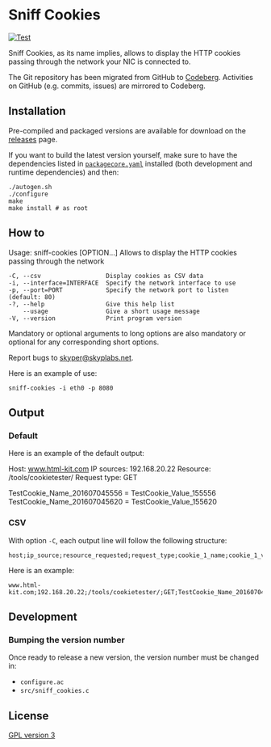 # Sniff Cookies

[![Test](https://github.com/SkypLabs/sniff-cookies/actions/workflows/test.yml/badge.svg?branch=develop)](https://github.com/SkypLabs/sniff-cookies/actions/workflows/test.yml)

Sniff Cookies, as its name implies, allows to display the HTTP cookies passing
through the network your NIC is connected to.

The Git repository has been migrated from GitHub to [Codeberg][codeberg-repo].
Activities on GitHub (e.g. commits, issues) are mirrored to Codeberg.

## Installation

Pre-compiled and packaged versions are available for download on the
[releases][releases] page.

If you want to build the latest version yourself, make sure to have the
dependencies listed in [`packagecore.yaml`](packagecore.yaml) installed (both
development and runtime dependencies) and then:

    ./autogen.sh
    ./configure
    make
    make install # as root

## How to

  Usage: sniff-cookies [OPTION...]
  Allows to display the HTTP cookies passing through the network

    -C, --csv                  Display cookies as CSV data
    -i, --interface=INTERFACE  Specify the network interface to use
    -p, --port=PORT            Specify the network port to listen (default: 80)
    -?, --help                 Give this help list
        --usage                Give a short usage message
    -V, --version              Print program version

  Mandatory or optional arguments to long options are also mandatory or optional
  for any corresponding short options.

  Report bugs to <skyper@skyplabs.net>.

Here is an example of use:

    sniff-cookies -i eth0 -p 8080

## Output

### Default

Here is an example of the default output:

  Host: www.html-kit.com
  IP sources: 192.168.20.22
  Resource: /tools/cookietester/
  Request type: GET

  TestCookie_Name_201607045556 = TestCookie_Value_155556
  TestCookie_Name_201607045620 = TestCookie_Value_155620

### CSV

With option `-C`, each output line will follow the following structure:

    host;ip_source;resource_requested;request_type;cookie_1_name;cookie_1_value;cookie_2_name;cookie_2_value;...

Here is an example:

    www.html-kit.com;192.168.20.22;/tools/cookietester/;GET;TestCookie_Name_201607045556;TestCookie_Value_155556;TestCookie_Name_201607045620;TestCookie_Value_155620

## Development

### Bumping the version number

Once ready to release a new version, the version number must be changed in:

* `configure.ac`
* `src/sniff_cookies.c`

## License

[GPL version 3][gpl-v3]

 [codeberg-repo]: https://codeberg.org/Skyper/sniff-cookies
 [gpl-v3]: https://www.gnu.org/licenses/gpl.txt
 [releases]: https://codeberg.org/Skyper/sniff-cookies/releases
